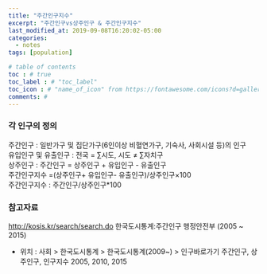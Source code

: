 ```yaml
---
title: "주간인구지수"
excerpt: "주간인구vs상주인구 & 주간인구지수"
last_modified_at: 2019-09-08T16:20:02-05:00
categories:
  - notes
tags: [population]

# table of contents
toc : # true
toc_label : # "toc_label"
toc_icon : # "name_of_icon" from https://fontawesome.com/icons?d=gallery&s=solid&m=free
comments: #
---
```


### 각 인구의 정의
주간인구 : 일반가구 및 집단가구(6인이상 비혈연가구, 기숙사, 사회시설 등)의 인구  
유입인구 및 유출인구 : 전국 = ∑시도, 시도 ≠ ∑자치구  
상주인구 : 주간인구 = 상주인구 + 유입인구 - 유출인구  
주간인구지수 =(상주인구+ 유입인구- 유출인구)/상주인구×100  
주간인구지수 : 주간인구/상주인구*100

### 참고자료
http://kosis.kr/search/search.do
한국도시통계:주간인구 행정안전부 (2005 ~ 2015)
- 위치 : 사회 > 한국도시통계 > 한국도시통계(2009~) > 인구바로가기
주간인구, 상주인구, 인구지수
2005, 2010, 2015
